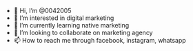 - 👋 Hi, I’m @0042005
- 👀 I’m interested in digital marketing
- 🌱 I’m currently learning native marketing
- 💞️ I’m looking to collaborate on marketing agency
- 📫 How to reach me through facebook, instagram, whatsapp

<!---
0042005/0042005 is a ✨ special ✨ repository because its `README.md` (this file) appears on your GitHub profile.
You can click the Preview link to take a look at your changes.
--->
